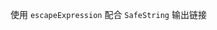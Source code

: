 <!--_PAGEDATA
{
    "title": "helper 的数据安全性",
    "githubissuesid": 2,
    "keywords": "js,handlebars,javascript",
    "description":" Handlebars 中使用 helper 输出链接",
    "doc_text":"使用 helper 输出链接",
    "doc_link":"../expressions.html#SafeString-escapeExpression",
    "_template": "demo"
}
_PAGEDATA-->


使用 `escapeExpression` 配合 `SafeString` 输出链接



<!-- 模板 -->
<script class="show" id="source" type="text/x-handlebars-template" >

{{{link story}}}

</script>


<!-- 数据 -->
<script class="show json-format-error" id="data" type="text/json">

{
    "story": {
        "link": "http://http://handlebars-cn.onface.live//demo/SafeString-escapeExpression.html",
        "text": "字符转义和数据安全性 <span onclick='javascript:alert(1);'>点击我</span>"
    }
}

</script>        

<!-- helper实现 -->
<script class="show" id="helper">

Handlebars.registerHelper('link', function(object) {
    // 使用 escapeExpression 进行 HTML 转义防止内容中存在 js 注入等不安全信息
    var url = Handlebars.escapeExpression(object.url);
    var text = Handlebars.escapeExpression(object.text);
    // var text = object.text; // 将此行取消注释以查看被注入 js 的结果

    // 输出时使用 SafeString ，确保 <a 不会被转义为 &lt;a
    return new Handlebars.SafeString(
    "<a href='" + url + "'>" + text + "</a>"
    );
});

</script>